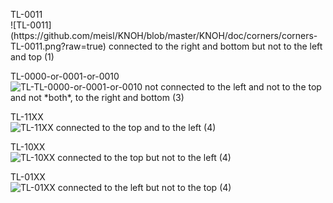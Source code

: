<p>TL-0011<br>
![TL-0011](https://github.com/meisl/KNOH/blob/master/KNOH/doc/corners/corners-TL-0011.png?raw=true)
connected to the right and bottom but not to the left and top (1)
</p>

<p>TL-0000-or-0001-or-0010<br>
<IMG src="corners-TL-0000-or-0001-or-0010.png" alt="TL-TL-0000-or-0001-or-0010">
not connected to the left and not to the top and not *both*, to the right and bottom (3)
</p>

<p>TL-11XX<br>
<IMG src="corners-TL-11XX.png" alt="TL-11XX">
connected to the top and to the left (4)
</p>

<p>TL-10XX<br>
<IMG src="corners-TL-10XX.png" alt="TL-10XX">
connected to the top but not to the left (4)
</p>

<p>TL-01XX<br>
<IMG src="corners-TL-01XX.png" alt="TL-01XX">
connected to the left but not to the top (4)
</p>
